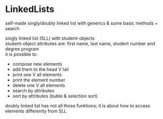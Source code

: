 # LinkedLists
self-made singly/doubly linked list with generics &amp; some basic methods + search

singly linked list (SLL) with student-objects <br/>
student-object attributes are: first name, last name, student number and degree program <br/>
it is possible to:
  - compose new elements
  - add them to the head V tail
  - print one V all elements
  - print the element number
  - delete one V all elements
  - search by attributes
  - sort by attributes (buble & selection sort)

doubly linked list has not all those funktions; it is about how to access elements differently from SLL

